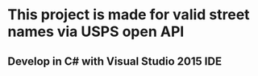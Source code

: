 # This project is made for valid street names via USPS open API

## Develop in C# with Visual Studio 2015 IDE